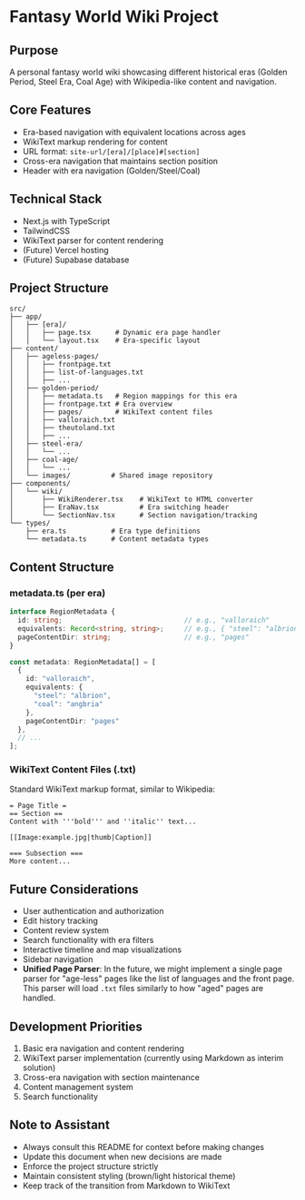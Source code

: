 # Fantasy World Wiki Project

## Purpose
A personal fantasy world wiki showcasing different historical eras (Golden Period, Steel Era, Coal Age) with Wikipedia-like content and navigation.

## Core Features
- Era-based navigation with equivalent locations across ages
- WikiText markup rendering for content
- URL format: `site-url/[era]/[place]#[section]`
- Cross-era navigation that maintains section position
- Header with era navigation (Golden/Steel/Coal)

## Technical Stack
- Next.js with TypeScript
- TailwindCSS
- WikiText parser for content rendering
- (Future) Vercel hosting
- (Future) Supabase database

## Project Structure
```
src/
├── app/
│   ├── [era]/
│   │   ├── page.tsx      # Dynamic era page handler
│   │   └── layout.tsx    # Era-specific layout
├── content/
│   ├── ageless-pages/
│   │   ├── frontpage.txt
│   │   ├── list-of-languages.txt
│   │   ├── ...
│   ├── golden-period/
│   │   ├── metadata.ts   # Region mappings for this era
│   │   ├── frontpage.txt # Era overview
│   │   ├── pages/        # WikiText content files
│   │   ├── valloraich.txt
│   │   ├── theutoland.txt
│   │   ├── ...
│   ├── steel-era/
│   │   └── ...
│   ├── coal-age/
│   │   └── ...
│   └── images/          # Shared image repository
├── components/
│   └── wiki/
│       ├── WikiRenderer.tsx    # WikiText to HTML converter
│       ├── EraNav.tsx          # Era switching header
│       └── SectionNav.tsx      # Section navigation/tracking
└── types/
    ├── era.ts           # Era type definitions
    └── metadata.ts      # Content metadata types
```

## Content Structure

### metadata.ts (per era)
```typescript
interface RegionMetadata {
  id: string;                              // e.g., "valloraich"
  equivalents: Record<string, string>;     // e.g., { "steel": "albrion", "coal": "angbria" }
  pageContentDir: string;                  // e.g., "pages"
}

const metadata: RegionMetadata[] = [
  {
    id: "valloraich",
    equivalents: {
      "steel": "albrion",
      "coal": "angbria"
    },
    pageContentDir: "pages"
  },
  // ...
];
```

### WikiText Content Files (.txt)
Standard WikiText markup format, similar to Wikipedia:
```
= Page Title =
== Section ==
Content with '''bold''' and ''italic'' text...

[[Image:example.jpg|thumb|Caption]]

=== Subsection ===
More content...
```

## Future Considerations
- User authentication and authorization
- Edit history tracking
- Content review system
- Search functionality with era filters
- Interactive timeline and map visualizations
- Sidebar navigation
- **Unified Page Parser**: In the future, we might implement a single page parser for "age-less" pages like the list of languages and the front page. This parser will load `.txt` files similarly to how "aged" pages are handled.

## Development Priorities
1. Basic era navigation and content rendering
2. WikiText parser implementation (currently using Markdown as interim solution)
3. Cross-era navigation with section maintenance
4. Content management system
5. Search functionality

## Note to Assistant
- Always consult this README for context before making changes
- Update this document when new decisions are made
- Enforce the project structure strictly
- Maintain consistent styling (brown/light historical theme)
- Keep track of the transition from Markdown to WikiText

